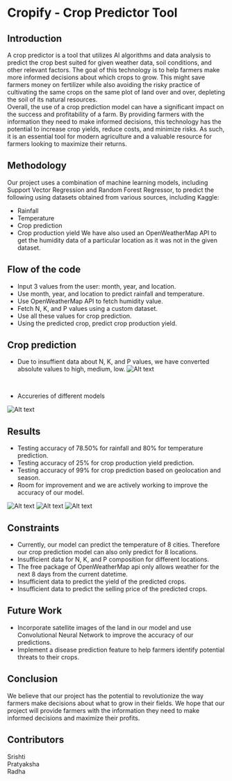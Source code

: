 # Cropify - Crop Predictor Tool

## Introduction
A crop predictor is a tool that utilizes AI algorithms and data analysis to predict the crop best suited for given weather data, soil conditions, and other relevant factors. The goal of this technology is to help farmers make more informed decisions about which crops to grow. This might save farmers money on fertilizer while also avoiding the risky practice of cultivating the same crops on the same plot of land over and over, depleting the soil of its natural resources.
<br>
Overall, the use of a crop prediction model can have a significant impact on the success and profitability of a farm. By providing farmers with the information they need to make informed decisions, this technology has the potential to increase crop yields, reduce costs, and minimize risks. As such, it is an essential tool for modern agriculture and a valuable resource for farmers looking to maximize their returns.

## Methodology
Our project uses a combination of machine learning models, including Support Vector Regression and Random Forest Regressor, to predict the following using datasets obtained from various sources, including Kaggle:
* Rainfall
* Temperature
* Crop prediction
* Crop production yield
We have also used an OpenWeatherMap API to get the humidity data of a particular location as it was not in the given dataset. 

## Flow of the code
* Input 3 values from the user: month, year, and location.
* Use month, year, and location to predict rainfall and temperature.
* Use OpenWeatherMap API to fetch humidity value.
* Fetch N, K, and P values using a custom dataset.
* Use all these values for crop prediction.
* Using the predicted crop, predict crop production yield.

## Crop prediction
* Due to insuffient data about N, K, and P values, we have converted absolute values to high, medium, low.
![Alt text](https://github.com/Radhasingh95/TRINIT_594092-U94NJ8W1_ML/blob/main/images/Image%20of%20Crop%20prediction%20dataset.png)
<br>

* Accureries of different models

![Alt text](https://github.com/Radhasingh95/TRINIT_594092-U94NJ8W1_ML/blob/main/images/Accuracies%20of%20various%20models%20for%20Crop%20prediction.png)

## Results
* Testing accuracy of 78.50% for rainfall and 80% for temperature prediction.
* Testing accuracy of 25% for crop production yield prediction.
*  Testing accuracy of 99% for crop prediction based on geolocation and season.
* Room for improvement and we are actively working to improve the accuracy of our model.

![Alt text](https://raw.githubusercontent.com/Radhasingh95/TRINIT_594092-U94NJ8W1_ML/main/images/web1.png)
![Alt text](https://raw.githubusercontent.com/Radhasingh95/TRINIT_594092-U94NJ8W1_ML/main/images/web2.png)
![Alt text](https://raw.githubusercontent.com/Radhasingh95/TRINIT_594092-U94NJ8W1_ML/main/images/web3.png)
## Constraints
* Currently, our model can predict the temperature of 8 cities. Therefore our crop prediction model can also only predict for 8 locations.
* Insufficient data for N, K, and P composition for different locations.
* The free package of OpenWeatherMap api only allows weather for the next 8 days from the current datetime.
* Insufficient data to predict the yield of the predicted crops.
* Insufficient data to predict the selling price of the predicted crops.

## Future Work
* Incorporate satellite images of the land in our model and use Convolutional Neural Network to improve the accuracy of our predictions.
* Implement a disease prediction feature to help farmers identify potential threats to their crops.

## Conclusion
We believe that our project has the potential to revolutionize the way farmers make decisions about what to grow in their fields. We hope that our project will provide farmers with the information they need to make informed decisions and maximize their profits.

## Contributors
Srishti
<br>
Pratyaksha
<br>
Radha
